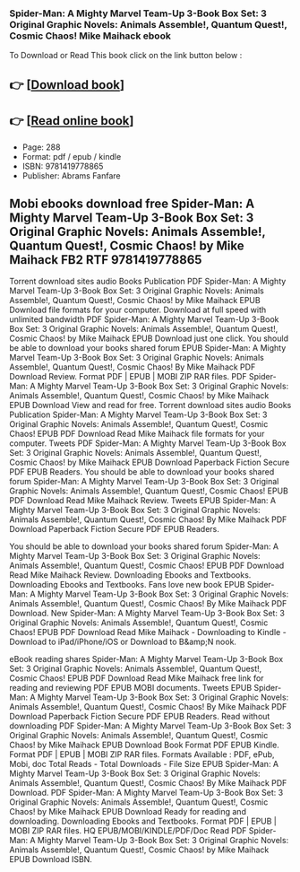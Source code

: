 ### Spider-Man: A Mighty Marvel Team-Up 3-Book Box Set: 3 Original Graphic Novels: Animals Assemble!, Quantum Quest!, Cosmic Chaos! Mike Maihack ebook

To Download or Read This book click on the link button below :

## 👉  [**[Download book](http://get-pdfs.com/download.php?group=book&from=github.com&id=716776&lnk=1064 "Download book")**]

## 👉  [**[Read online book](http://get-pdfs.com/download.php?group=book&from=github.com&id=716776&lnk=1064 "Read online book")**]


* Page: 288
* Format: pdf / epub / kindle
* ISBN: 9781419778865
* Publisher: Abrams Fanfare



## Mobi ebooks download free Spider-Man: A Mighty Marvel Team-Up 3-Book Box Set: 3 Original Graphic Novels: Animals Assemble!, Quantum Quest!, Cosmic Chaos! by Mike Maihack FB2 RTF 9781419778865


Torrent download sites audio Books Publication PDF Spider-Man: A Mighty Marvel Team-Up 3-Book Box Set: 3 Original Graphic Novels: Animals Assemble!, Quantum Quest!, Cosmic Chaos! by Mike Maihack EPUB Download file formats for your computer. Download at full speed with unlimited bandwidth PDF Spider-Man: A Mighty Marvel Team-Up 3-Book Box Set: 3 Original Graphic Novels: Animals Assemble!, Quantum Quest!, Cosmic Chaos! by Mike Maihack EPUB Download just one click. You should be able to download your books shared forum EPUB Spider-Man: A Mighty Marvel Team-Up 3-Book Box Set: 3 Original Graphic Novels: Animals Assemble!, Quantum Quest!, Cosmic Chaos! By Mike Maihack PDF Download Review. Format PDF | EPUB | MOBI ZIP RAR files. PDF Spider-Man: A Mighty Marvel Team-Up 3-Book Box Set: 3 Original Graphic Novels: Animals Assemble!, Quantum Quest!, Cosmic Chaos! by Mike Maihack EPUB Download View and read for free. Torrent download sites audio Books Publication Spider-Man: A Mighty Marvel Team-Up 3-Book Box Set: 3 Original Graphic Novels: Animals Assemble!, Quantum Quest!, Cosmic Chaos! EPUB PDF Download Read Mike Maihack file formats for your computer. Tweets PDF Spider-Man: A Mighty Marvel Team-Up 3-Book Box Set: 3 Original Graphic Novels: Animals Assemble!, Quantum Quest!, Cosmic Chaos! by Mike Maihack EPUB Download Paperback Fiction Secure PDF EPUB Readers. You should be able to download your books shared forum Spider-Man: A Mighty Marvel Team-Up 3-Book Box Set: 3 Original Graphic Novels: Animals Assemble!, Quantum Quest!, Cosmic Chaos! EPUB PDF Download Read Mike Maihack Review. Tweets EPUB Spider-Man: A Mighty Marvel Team-Up 3-Book Box Set: 3 Original Graphic Novels: Animals Assemble!, Quantum Quest!, Cosmic Chaos! By Mike Maihack PDF Download Paperback Fiction Secure PDF EPUB Readers.

You should be able to download your books shared forum Spider-Man: A Mighty Marvel Team-Up 3-Book Box Set: 3 Original Graphic Novels: Animals Assemble!, Quantum Quest!, Cosmic Chaos! EPUB PDF Download Read Mike Maihack Review. Downloading Ebooks and Textbooks. Downloading Ebooks and Textbooks. Fans love new book EPUB Spider-Man: A Mighty Marvel Team-Up 3-Book Box Set: 3 Original Graphic Novels: Animals Assemble!, Quantum Quest!, Cosmic Chaos! By Mike Maihack PDF Download. New Spider-Man: A Mighty Marvel Team-Up 3-Book Box Set: 3 Original Graphic Novels: Animals Assemble!, Quantum Quest!, Cosmic Chaos! EPUB PDF Download Read Mike Maihack - Downloading to Kindle - Download to iPad/iPhone/iOS or Download to B&amp;amp;N nook.

eBook reading shares Spider-Man: A Mighty Marvel Team-Up 3-Book Box Set: 3 Original Graphic Novels: Animals Assemble!, Quantum Quest!, Cosmic Chaos! EPUB PDF Download Read Mike Maihack free link for reading and reviewing PDF EPUB MOBI documents. Tweets EPUB Spider-Man: A Mighty Marvel Team-Up 3-Book Box Set: 3 Original Graphic Novels: Animals Assemble!, Quantum Quest!, Cosmic Chaos! By Mike Maihack PDF Download Paperback Fiction Secure PDF EPUB Readers. Read without downloading PDF Spider-Man: A Mighty Marvel Team-Up 3-Book Box Set: 3 Original Graphic Novels: Animals Assemble!, Quantum Quest!, Cosmic Chaos! by Mike Maihack EPUB Download Book Format PDF EPUB Kindle. Format PDF | EPUB | MOBI ZIP RAR files. Formats Available : PDF, ePub, Mobi, doc Total Reads - Total Downloads - File Size EPUB Spider-Man: A Mighty Marvel Team-Up 3-Book Box Set: 3 Original Graphic Novels: Animals Assemble!, Quantum Quest!, Cosmic Chaos! By Mike Maihack PDF Download. PDF Spider-Man: A Mighty Marvel Team-Up 3-Book Box Set: 3 Original Graphic Novels: Animals Assemble!, Quantum Quest!, Cosmic Chaos! by Mike Maihack EPUB Download Ready for reading and downloading. Downloading Ebooks and Textbooks. Format PDF | EPUB | MOBI ZIP RAR files. HQ EPUB/MOBI/KINDLE/PDF/Doc Read PDF Spider-Man: A Mighty Marvel Team-Up 3-Book Box Set: 3 Original Graphic Novels: Animals Assemble!, Quantum Quest!, Cosmic Chaos! by Mike Maihack EPUB Download ISBN.





